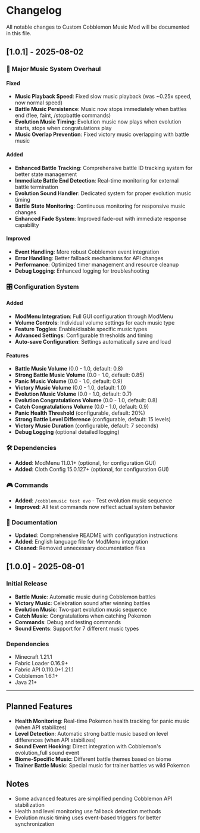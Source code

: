 # Changelog

All notable changes to Custom Cobblemon Music Mod will be documented in this file.

## [1.0.1] - 2025-08-02

### 🎵 Major Music System Overhaul

#### Fixed
- **Music Playback Speed**: Fixed slow music playback (was ~0.25x speed, now normal speed)
- **Battle Music Persistence**: Music now stops immediately when battles end (flee, faint, /stopbattle commands)
- **Evolution Music Timing**: Evolution music now plays when evolution starts, stops when congratulations play
- **Music Overlap Prevention**: Fixed victory music overlapping with battle music

#### Added
- **Enhanced Battle Tracking**: Comprehensive battle ID tracking system for better state management
- **Immediate Battle End Detection**: Real-time monitoring for external battle termination
- **Evolution Sound Handler**: Dedicated system for proper evolution music timing
- **Battle State Monitoring**: Continuous monitoring for responsive music changes
- **Enhanced Fade System**: Improved fade-out with immediate response capability

#### Improved
- **Event Handling**: More robust Cobblemon event integration
- **Error Handling**: Better fallback mechanisms for API changes
- **Performance**: Optimized timer management and resource cleanup
- **Debug Logging**: Enhanced logging for troubleshooting

### 🎛️ Configuration System

#### Added
- **ModMenu Integration**: Full GUI configuration through ModMenu
- **Volume Controls**: Individual volume settings for each music type
- **Feature Toggles**: Enable/disable specific music types
- **Advanced Settings**: Configurable thresholds and timing
- **Auto-save Configuration**: Settings automatically save and load

#### Features
- **Battle Music Volume** (0.0 - 1.0, default: 0.8)
- **Strong Battle Music Volume** (0.0 - 1.0, default: 0.85)
- **Panic Music Volume** (0.0 - 1.0, default: 0.9)
- **Victory Music Volume** (0.0 - 1.0, default: 1.0)
- **Evolution Music Volume** (0.0 - 1.0, default: 0.7)
- **Evolution Congratulations Volume** (0.0 - 1.0, default: 0.8)
- **Catch Congratulations Volume** (0.0 - 1.0, default: 0.9)
- **Panic Health Threshold** (configurable, default: 20%)
- **Strong Battle Level Difference** (configurable, default: 15 levels)
- **Victory Music Duration** (configurable, default: 7 seconds)
- **Debug Logging** (optional detailed logging)

### 🛠️ Dependencies
- **Added**: ModMenu 11.0.1+ (optional, for configuration GUI)
- **Added**: Cloth Config 15.0.127+ (optional, for configuration GUI)

### 🎮 Commands
- **Added**: `/cobblemusic test evo` - Test evolution music sequence
- **Improved**: All test commands now reflect actual system behavior

### 📝 Documentation
- **Updated**: Comprehensive README with configuration instructions
- **Added**: English language file for ModMenu integration
- **Cleaned**: Removed unnecessary documentation files

## [1.0.0] - 2025-08-01

### Initial Release
- **Battle Music**: Automatic music during Cobblemon battles
- **Victory Music**: Celebration sound after winning battles  
- **Evolution Music**: Two-part evolution music sequence
- **Catch Music**: Congratulations when catching Pokemon
- **Commands**: Debug and testing commands
- **Sound Events**: Support for 7 different music types

### Dependencies
- Minecraft 1.21.1
- Fabric Loader 0.16.9+
- Fabric API 0.110.0+1.21.1
- Cobblemon 1.6.1+
- Java 21+

---

## Planned Features
- **Health Monitoring**: Real-time Pokemon health tracking for panic music (when API stabilizes)
- **Level Detection**: Automatic strong battle music based on level differences (when API stabilizes)
- **Sound Event Hooking**: Direct integration with Cobblemon's evolution_full sound event
- **Biome-Specific Music**: Different battle themes based on biome
- **Trainer Battle Music**: Special music for trainer battles vs wild Pokemon

## Notes
- Some advanced features are simplified pending Cobblemon API stabilization
- Health and level monitoring use fallback detection methods
- Evolution music timing uses event-based triggers for better synchronization
